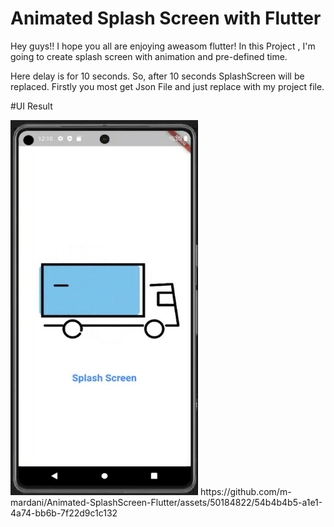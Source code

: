 # Animated Splash Screen with Flutter


Hey guys!! I hope you all are enjoying aweasom flutter! In this Project , I'm going to create splash screen with animation and pre-defined time.

Here delay is for 10 seconds. So, after 10 seconds SplashScreen will be replaced.
Firstly you most get Json File and just replace with my project file.


#UI Result

<p float="left">
<img src="https://github.com/m-mardani/Animated-SplashScreen-Flutter/blob/main/asset/animation/gitfiles/sc1.jpg" width=300 height=600>
<!-- <img src="https://github.com/m-mardani/Animated-SplashScreen-Flutter/blob/main/asset/animation/gitfiles/sc1.jpg" width=300 height=600> -->
https://github.com/m-mardani/Animated-SplashScreen-Flutter/assets/50184822/54b4b4b5-a1e1-4a74-bb6b-7f22d9c1c132


</p>



